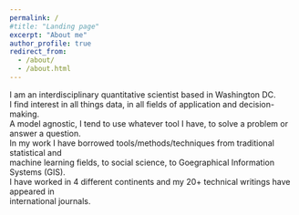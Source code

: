 ```yaml
---
permalink: /
#title: "Landing page"
excerpt: "About me"
author_profile: true
redirect_from: 
  - /about/
  - /about.html
---
```


I am an interdisciplinary quantitative scientist based in Washington DC.  
I find interest in all things data, in all fields of application and decision-making.  
A model agnostic, I tend to use whatever tool I have, to solve a problem or answer a question.  
In my work I have borrowed tools/methods/techniques from traditional statistical and  
machine learning fields, to social science, to Goegraphical Information Systems (GIS).  
I have worked in 4 different continents and my 20+ technical writings have appeared in   
international journals.

